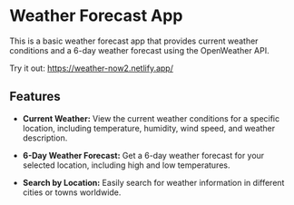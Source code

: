 # Weather Forecast App

This is a basic weather forecast app that provides current weather conditions and a 6-day weather forecast using the OpenWeather API.

Try it out: https://weather-now2.netlify.app/
## Features

- **Current Weather:** View the current weather conditions for a specific location, including temperature, humidity, wind speed, and weather description.

- **6-Day Weather Forecast:** Get a 6-day weather forecast for your selected location, including high and low temperatures.

- **Search by Location:** Easily search for weather information in different cities or towns worldwide.
